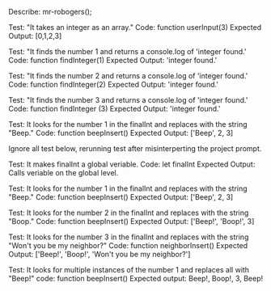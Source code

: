 Describe: mr-robogers();

Test: "It takes an integer as an array." 
Code: function userInput(3)
Expected Output: [0,1,2,3]

Test: "It finds the number 1 and returns a console.log of 'integer found.'
Code: function findInteger(1)
Expected Output: 'integer found.'

Test: "It finds the number 2 and returns a console.log of 'integer found.'
Code: function findInteger(2)
Expected Output: 'integer found.'

Test: "It finds the number 3 and returns a console.log of 'integer found.'
Code: function findInteger (3)
Expected Output: 'integer found.'

Test: It looks for the number 1 in the finalInt and replaces with the string "Beep."
Code: function beepInsert()
Expected Output: ['Beep', 2, 3]

Ignore all test below, rerunning test after misinterperting the project prompt.




Test: It makes finalInt a global veriable.
Code: let finalInt
Expected Output: Calls veriable on the global level.

Test: It looks for the number 1 in the finalInt and replaces with the string "Beep."
Code: function beepInsert()
Expected Output: ['Beep', 2, 3]

Test: It looks for the number 2 in the finalInt and replaces with the string "Boop."
Code: function beepInsert()
Expected Output: ['Beep!', 'Boop!', 3]

Test: It looks for the number 3 in the finalInt and replaces with the string "Won't you be my neighbor?"
Code: function neighborInsert()
Expected Output: ['Beep!', 'Boop!', 'Won't you be my neighbor?']

Test: It looks for multiple instances of the number 1 and replaces all with "Beep!"
code: function beepInsert()
Expected output: Beep!, Boop!, 3, Beep!



